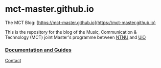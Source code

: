 # mct-master.github.io

The MCT Blog: [https://mct-master.github.io](https://mct-master.github.io)

This is the repository for the blog of the Music, Communication & Technology (MCT) joint Master's programme between [NTNU](https://www.ntnu.edu/studies/mmct) and [UiO](https://www.uio.no/english/studies/programmes/mct-master/)

### **[Documentation and Guides](https://github.com/MCT-master/Guides/wiki/How-to-use-the-MCT-Blog)**

[Contact](mailto:mct-info@imv.uio.no?subject=[GitHub]mct-master.github.io)

